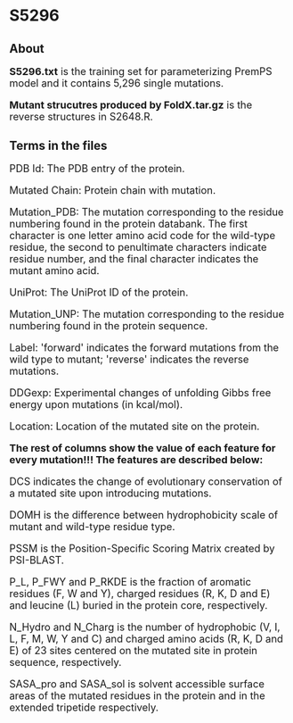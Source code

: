 # S5296

## About

<font size=4>

**S5296.txt** is the training set for parameterizing PremPS model and it contains 5,296 single mutations.

**Mutant strucutres produced by FoldX.tar.gz** is the reverse structures in S2648.R.

</font> 

## Terms in the files

<font size=4>

PDB Id: The PDB entry of the protein.

Mutated Chain: Protein chain with mutation.

Mutation_PDB: The mutation corresponding to the residue numbering found in the protein databank. The first character is one letter amino acid code for the wild-type residue, the second to penultimate characters indicate residue number, and the final character indicates the mutant amino acid.

UniProt: The UniProt ID of the protein.

Mutation_UNP: The mutation corresponding to the residue numbering found in the protein sequence.

Label: 'forward' indicates the forward mutations from the wild type to mutant; 'reverse' indicates the reverse mutations.

DDGexp: Experimental changes of unfolding Gibbs free energy upon mutations (in kcal/mol).

Location: Location of the mutated site on the protein.

**The rest of columns show the value of each feature for every mutation!!! The features are described below:**

DCS indicates the change of evolutionary conservation of a mutated site upon introducing mutations.

DOMH is the difference between hydrophobicity scale of mutant and wild-type residue type.

PSSM is the Position-Specific Scoring Matrix created by PSI-BLAST.

P\_L, P\_FWY and P\_RKDE is the fraction of aromatic residues (F, W and Y), charged residues (R, K, D and E) and leucine (L) buried in the protein core, respectively.

N\_Hydro and N\_Charg is the number of hydrophobic (V, I, L, F, M, W, Y and C) and charged amino acids (R, K, D and E) of 23 sites centered on the mutated site in protein sequence, respectively.

SASA\_pro and SASA\_sol is solvent accessible surface areas of the mutated residues in the protein and in the extended tripetide respectively.

<font>